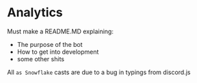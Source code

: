 # Analytics

Must make a README.MD explaining:
 - The purpose of the bot
 - How to get into development 
 - some other shits

All `as Snowflake` casts are due to a bug in typings from discord.js
